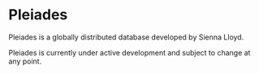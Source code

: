 # Pleiades

Pleiades is a globally distributed database developed by Sienna Lloyd.

Pleiades is currently under active development and subject to change at any point.
